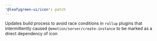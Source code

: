 ```yaml
---
'@leafygreen-ui/icon': patch
---
```


Updates build process to avoid race conditions in `rollup` plugins that intermittently caused `@emotion/server/create-instance` to be marked as a direct dependency of icon
